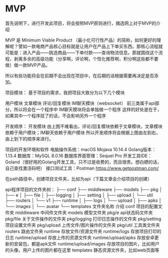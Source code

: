 # MVP
首先说明下，进行开发此项目，将会按照MVP原则进行，摘选网上对于MVP的介绍

MVP 是 Minimum Viable Product （最小化可行性产品）的简称，如何更好的理解呢？譬如一款电商产品核心目标就是让用户在产品上下单买东西。那核心流程就可能是：进入产品——挑选商品——下单付款——查询物流信息。那就围绕这个流程，剥离多余的高级功能（分享啊，评论啊，个性化推荐啊，积分啊这些都不要做）做一款MVP产品。

所以有些功能将会在前期不会出现在项目中，在后期的话根据需要再决定是否添加。

项目模块：
基于项目的需求，我把项目大致分为以下几个模块

用户模块
文章模块
评论/回复模块
IM聊天模块（websocket）
前三类属于api部分，所以将会在一个程序中
IM聊天模块将会单独做一个程序
这样的好处是在于，如果其中一个程序挂了的话，不会影响另外一个程序

开发顺序：
开发模块
由上图不难看出，评论/回复模块依赖于文章模块，文章模块依赖于用户模块；IM聊天依赖于用户模块
所以开发顺序将会根据上图由左到右，由上到下的顺序来进行。

项目的开发环境和软件
电脑操作系统：macOS Mojava 10.14.4
Golang版本：1.13.4
数据库：MySQL 8.0.16
数据库界面管理：Sequel Pro
开发工具IDE：Goland（很好用的Golang开发工具，只不过是收费的，而且很贵。想白嫖的话，自己查找激活码吧）
接口测试工具：Postman https://www.getpostman.com/

在path路径中，创建项目文件夹，比如为api（下篇文章会介绍项目的创建）

api程序项目的文件夹树：
├── conf
├── middleware
├── models
├── pkg
│   ├── e
│   ├── file
│   ├── logging
│   ├── setting
│   ├── upload
│   └── util
├── routers
│   └── v1
├── runtime
│   ├── logs
│   └── upload
│       ├── apks
│       └── images
│           └── avatar
└── templates
文件夹名称	介绍
conf	项目的配置文件夹
middleware	中间件文件夹
models	模型文件夹
pkg/e	api状态码文件夹
pkg/file	关于文件操作的文件夹
pkg/logging	打印日志操作的文件夹
pkg/setting	项目设置文件夹
pkg/upload	上传文件/图片操作的文件夹
pkg/util	工具类文件夹
routers	路由文件夹
runtime	存放文件/资源文件夹
runtime/logs	存放项目打印的日志
runtime/upload	存放上传的资源文件夹
runtime/upload/apks	存放安卓更新的安装包，都是apk文件
runtime/upload/images	存放项目的图片，比如用户的头像，用户上传的图片都在这里
templates	静态资源文件夹，比如web页面等

